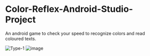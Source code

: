 # Color-Reflex-Android-Studio-Project
An android game to check your speed to recognize colors and read coloured texts.

![Type-1](https://user-images.githubusercontent.com/63636498/91882240-4ed92e80-eca0-11ea-83b6-8a2a1d58f0f3.png)
![image](https://user-images.githubusercontent.com/63636498/91882331-6b756680-eca0-11ea-87ee-f830512a83e5.png)
